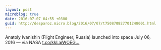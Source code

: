```yaml
---
layout: post
microblog: true
date: 2016-07-07 04:55 +0300
guid: http://desparoz.micro.blog/2016/07/07/t750870827701248001.html
---
```

Anatoly Ivanishin (Flight Engineer, Russia) launched into space July 06, 2016 — via NASA [t.co/kkLaiWOEG...](https://t.co/kkLaiWOEGt)
